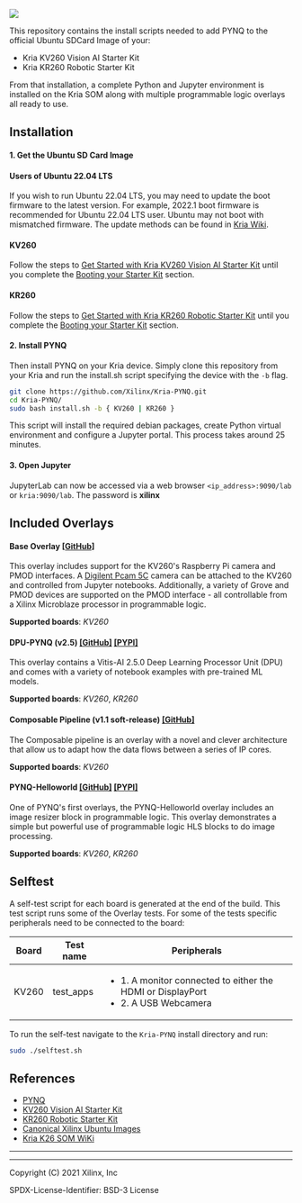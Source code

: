 ![](./kriapynq.png)

This repository contains the install scripts needed to add PYNQ to the official Ubuntu SDCard Image of your:
* Kria KV260 Vision AI Starter Kit  
* Kria KR260 Robotic Starter Kit

From that installation, a complete Python and Jupyter environment is installed on the Kria SOM along with multiple programmable logic overlays all ready to use.  

## Installation

#### 1. Get the Ubuntu SD Card Image 

#### Users of Ubuntu 22.04 LTS
If you wish to run Ubuntu 22.04 LTS, you may need to update the boot firmware to the latest version. For example, 2022.1 boot firmware is recommended for Ubuntu 22.04 LTS user. Ubuntu may not boot with mismatched firmware.
The update methods can be found in [Kria Wiki](https://xilinx-wiki.atlassian.net/wiki/spaces/A/pages/1641152513/Kria+K26+SOM#Ubuntu-LTS).

#### KV260
Follow the steps to [Get Started with Kria KV260 Vision AI Starter Kit](https://www.xilinx.com/products/som/kria/kv260-vision-starter-kit/kv260-getting-started-ubuntu/setting-up-the-sd-card-image.html) until you complete the [Booting your Starter Kit](https://www.xilinx.com/products/som/kria/kv260-vision-starter-kit/kv260-getting-started-ubuntu/booting-your-starter-kit.html) section.

#### KR260
Follow the steps to [Get Started with Kria KR260 Robotic Starter Kit](https://www.xilinx.com/products/som/kria/kr260-robotics-starter-kit/kr260-getting-started/setting-up-the-sd-card-image.html) until you complete the [Booting your Starter Kit](https://www.xilinx.com/products/som/kria/kr260-robotics-starter-kit/kr260-getting-started/booting-your-starter-kit.html) section.

#### 2. Install PYNQ
Then install PYNQ on your Kria device.  Simply clone this repository from your Kria and run the install.sh script specifying the device with the `-b` flag.

```bash
git clone https://github.com/Xilinx/Kria-PYNQ.git
cd Kria-PYNQ/
sudo bash install.sh -b { KV260 | KR260 } 
```

This script will install the required debian packages, create Python virtual environment and configure a Jupyter portal.  This process takes around 25 minutes.

#### 3. Open Jupyter

JupyterLab can now be accessed via a web browser `<ip_address>:9090/lab` or `kria:9090/lab`. The password is **xilinx**

## Included Overlays

#### Base Overlay [\[GitHub\]](kv260/base) 

This overlay includes support for the KV260's Raspberry Pi camera and PMOD interfaces.  A [Digilent Pcam 5C](https://digilent.com/reference/add-ons/pcam-5c/start?redirect=1) camera can be attached to the KV260 and controlled from Jupyter notebooks.  Additionally, a variety of Grove and PMOD devices are supported on the PMOD interface - all controllable from a Xilinx Microblaze processor in programmable logic.  

__Supported boards__: _KV260_ 

#### DPU-PYNQ (v2.5) [\[GitHub\]](https://github.com/Xilinx/DPU-PYNQ) [\[PYPI\]](https://pypi.org/project/pynq-dpu/)
This overlay contains a Vitis-AI 2.5.0 Deep Learning Processor Unit (DPU) and comes with a variety of notebook examples with pre-trained ML models.

__Supported boards__: _KV260_, _KR260_ 

#### Composable Pipeline (v1.1 soft-release) [\[GitHub\]](https://github.com/Xilinx/PYNQ_Composable_Pipeline) 
The Composable pipeline is an overlay with a novel and clever architecture that allow us to adapt how the data flows between a series of IP cores.

__Supported boards__: _KV260_ 

#### PYNQ-Helloworld [\[GitHub\]](https://github.com/Xilinx/PYNQ-HelloWorld) [\[PYPI\]](https://pypi.org/project/pynq-helloworld/)
One of PYNQ's first overlays, the PYNQ-Helloworld overlay includes an image resizer block in programmable logic.  This overlay demonstrates a simple but powerful use of programmable logic HLS blocks to do image processing. 

__Supported boards__: _KV260_, _KR260_ 

## Selftest

A self-test script for each board is generated at the end of the build. This test script runs some of the Overlay tests. 
For some of the tests specific peripherals need to be connected to the board:

| **Board** | **Test name** | **Peripherals**                                                             |
|-----------|---------------|-----------------------------------------------------------------------------|
| KV260     | test\_apps     | <ul><li>1. A monitor connected to either the HDMI or DisplayPort</li><li>2. A USB Webcamera</li></ul>  |

To run the self-test navigate to the ``Kria-PYNQ`` install directory and run:
```bash
sudo ./selftest.sh
```

## References

- [PYNQ](https://www.pynq.io)
- [KV260 Vision AI Starter Kit](https://www.xilinx.com/products/som/kria/kv260-vision-starter-kit)
- [KR260 Robotic Starter Kit](https://www.xilinx.com/products/som/kria/kr260-robotics-starter-kit.html)
- [Canonical Xilinx Ubuntu Images](https://ubuntu.com/download/xilinx)
- [Kria K26 SOM WiKi](https://xilinx-wiki.atlassian.net/wiki/spaces/A/pages/1641152513/Kria+K26+SOM#)


----
----

Copyright (C) 2021 Xilinx, Inc

SPDX-License-Identifier: BSD-3 License
